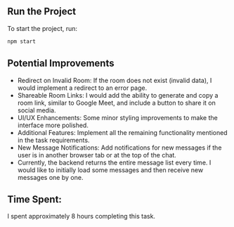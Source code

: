 ## Run the Project

To start the project, run:

```sh
npm start
```

## Potential Improvements

- Redirect on Invalid Room: If the room does not exist (invalid data), I would implement a redirect to an error page.
- Shareable Room Links: I would add the ability to generate and copy a room link, similar to Google Meet, and include a button to share it on social media.
- UI/UX Enhancements: Some minor styling improvements to make the interface more polished.
- Additional Features: Implement all the remaining functionality mentioned in the task requirements.
- New Message Notifications: Add notifications for new messages if the user is in another browser tab or at the top of the chat.
- Currently, the backend returns the entire message list every time. I would like to initially load some messages and then receive new messages one by one.

## Time Spent:

I spent approximately 8 hours completing this task.
